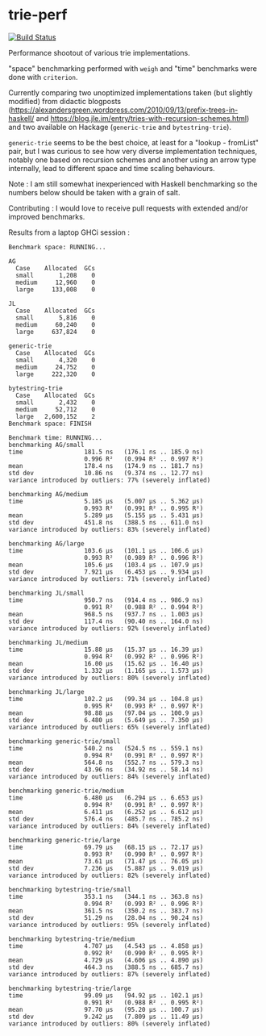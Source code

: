 # trie-perf

[![Build Status](https://travis-ci.org/ocramz/trie-perf.png)](https://travis-ci.org/ocramz/trie-perf)

Performance shootout of various trie implementations.

"space" benchmarking performed with `weigh` and "time" benchmarks were done with `criterion`.

Currently comparing two unoptimized implementations taken (but slightly modified) from didactic blogposts (https://alexandersgreen.wordpress.com/2010/09/13/prefix-trees-in-haskell/ and https://blog.jle.im/entry/tries-with-recursion-schemes.html) and two available on Hackage (`generic-trie` and `bytestring-trie`).

`generic-trie` seems to be the best choice, at least for a "lookup - fromList" pair, but I was curious to see how very diverse implementation techniques, notably one based on recursion schemes and another using an arrow type internally, lead to different space and time scaling behaviours.

Note : I am still somewhat inexperienced with Haskell benchmarking so the numbers below should be taken with a grain of salt. 

Contributing : I would love to receive pull requests with extended and/or improved benchmarks.


Results from a laptop GHCi session :


```
Benchmark space: RUNNING...

AG
  Case    Allocated  GCs
  small       1,208    0
  medium     12,960    0
  large     133,008    0

JL
  Case    Allocated  GCs
  small       5,816    0
  medium     60,240    0
  large     637,824    0

generic-trie
  Case    Allocated  GCs
  small       4,320    0
  medium     24,752    0
  large     222,320    0

bytestring-trie
  Case    Allocated  GCs
  small       2,432    0
  medium     52,712    0
  large   2,600,152    2
Benchmark space: FINISH
```

```
Benchmark time: RUNNING...
benchmarking AG/small
time                 181.5 ns   (176.1 ns .. 185.9 ns)
                     0.996 R²   (0.994 R² .. 0.997 R²)
mean                 178.4 ns   (174.9 ns .. 181.7 ns)
std dev              10.86 ns   (9.374 ns .. 12.77 ns)
variance introduced by outliers: 77% (severely inflated)

benchmarking AG/medium
time                 5.185 μs   (5.007 μs .. 5.362 μs)
                     0.993 R²   (0.991 R² .. 0.995 R²)
mean                 5.289 μs   (5.155 μs .. 5.431 μs)
std dev              451.8 ns   (388.5 ns .. 611.0 ns)
variance introduced by outliers: 83% (severely inflated)

benchmarking AG/large
time                 103.6 μs   (101.1 μs .. 106.6 μs)
                     0.993 R²   (0.989 R² .. 0.996 R²)
mean                 105.6 μs   (103.4 μs .. 107.9 μs)
std dev              7.921 μs   (6.453 μs .. 9.934 μs)
variance introduced by outliers: 71% (severely inflated)

benchmarking JL/small
time                 950.7 ns   (914.4 ns .. 986.9 ns)
                     0.991 R²   (0.988 R² .. 0.994 R²)
mean                 968.5 ns   (937.7 ns .. 1.003 μs)
std dev              117.4 ns   (90.40 ns .. 164.0 ns)
variance introduced by outliers: 92% (severely inflated)

benchmarking JL/medium
time                 15.88 μs   (15.37 μs .. 16.39 μs)
                     0.994 R²   (0.992 R² .. 0.996 R²)
mean                 16.00 μs   (15.62 μs .. 16.40 μs)
std dev              1.332 μs   (1.165 μs .. 1.573 μs)
variance introduced by outliers: 80% (severely inflated)

benchmarking JL/large
time                 102.2 μs   (99.34 μs .. 104.8 μs)
                     0.995 R²   (0.993 R² .. 0.997 R²)
mean                 98.88 μs   (97.04 μs .. 100.9 μs)
std dev              6.480 μs   (5.649 μs .. 7.350 μs)
variance introduced by outliers: 65% (severely inflated)

benchmarking generic-trie/small
time                 540.2 ns   (524.5 ns .. 559.1 ns)
                     0.994 R²   (0.991 R² .. 0.997 R²)
mean                 564.8 ns   (552.7 ns .. 579.3 ns)
std dev              43.96 ns   (34.92 ns .. 58.14 ns)
variance introduced by outliers: 84% (severely inflated)

benchmarking generic-trie/medium
time                 6.480 μs   (6.294 μs .. 6.653 μs)
                     0.994 R²   (0.991 R² .. 0.997 R²)
mean                 6.411 μs   (6.252 μs .. 6.612 μs)
std dev              576.4 ns   (485.7 ns .. 785.2 ns)
variance introduced by outliers: 84% (severely inflated)

benchmarking generic-trie/large
time                 69.79 μs   (68.15 μs .. 72.17 μs)
                     0.993 R²   (0.990 R² .. 0.997 R²)
mean                 73.61 μs   (71.47 μs .. 76.05 μs)
std dev              7.236 μs   (5.887 μs .. 9.019 μs)
variance introduced by outliers: 82% (severely inflated)

benchmarking bytestring-trie/small
time                 353.1 ns   (344.1 ns .. 363.8 ns)
                     0.994 R²   (0.993 R² .. 0.996 R²)
mean                 361.5 ns   (350.2 ns .. 383.7 ns)
std dev              51.29 ns   (28.04 ns .. 90.24 ns)
variance introduced by outliers: 95% (severely inflated)

benchmarking bytestring-trie/medium
time                 4.707 μs   (4.543 μs .. 4.858 μs)
                     0.992 R²   (0.990 R² .. 0.995 R²)
mean                 4.729 μs   (4.606 μs .. 4.890 μs)
std dev              464.3 ns   (388.5 ns .. 685.7 ns)
variance introduced by outliers: 87% (severely inflated)

benchmarking bytestring-trie/large
time                 99.09 μs   (94.92 μs .. 102.1 μs)
                     0.991 R²   (0.988 R² .. 0.995 R²)
mean                 97.70 μs   (95.20 μs .. 100.7 μs)
std dev              9.242 μs   (7.809 μs .. 11.49 μs)
variance introduced by outliers: 80% (severely inflated)

```
